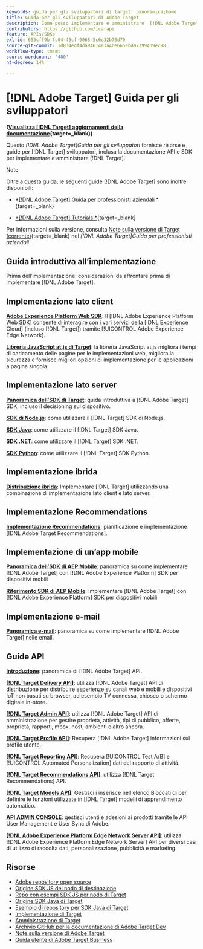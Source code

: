```yaml
---
keywords: guida per gli sviluppatori di target; panoramica;home
title: Guida per gli sviluppatori di Adobe Target
description: Come posso implementare e amministrare  [!DNL Adobe Target]  e lavorare con le relative API e SDK?
contributors: https://github.com/icaraps
feature: APIs/SDKs
exl-id: 655cff9b-fc04-45cf-9068-5c6c32b70d79
source-git-commit: 1d834edf4da94614e3a4be665ebd97399439ec98
workflow-type: tm+mt
source-wordcount: '480'
ht-degree: 14%

---
```


# [!DNL Adobe Target] Guida per gli sviluppatori

**([Visualizza [!DNL Target] aggiornamenti della documentazione](https://experienceleague.adobe.com/docs/target/using/release-notes/doc-change.html){target=_blank})**

Questo *[!DNL Adobe Target]Guida per gli sviluppatori* fornisce risorse e guide per [!DNL Target] sviluppatori, inclusa la documentazione API e SDK per implementare e amministrare [!DNL Target].

>[!NOTE]
>
>Oltre a questa guida, le seguenti guide [!DNL Adobe Target] sono inoltre disponibili:
>
>* [*[!DNL Adobe Target] Guida per professionisti aziendali *](https://experienceleague.adobe.com/docs/target/using/target-home.html?lang=it){target=_blank}
>
>* [*[!DNL Adobe Target] Tutorials *](https://experienceleague.adobe.com/docs/target-learn/tutorials/overview.html?lang=it){target=_blank}
>
>Per informazioni sulla versione, consulta [Note sulla versione di Target (corrente)](https://experienceleague.adobe.com/docs/target/using/release-notes/release-notes.html){target=_blank} nel *[!DNL Adobe Target]Guida per professionisti aziendali*.

## Guida introduttiva all’implementazione

**[](/help/dev/before-implement/considerations-before-you-implement-target.md)** Prima dell’implementazione: considerazioni da affrontare prima di implementare [!DNL Adobe Target].

## Implementazione lato client

[**Adobe Experience Platform Web SDK**](/help/dev/implement/client-side/aep-web-sdk.md): Il [!DNL Adobe Experience Platform Web SDK] consente di interagire con i vari servizi della [!DNL Experience Cloud] (incluso [!DNL Target]) tramite [!UICONTROL Adobe Experience Edge Network].

[**Libreria JavaScript at.js di Target**](/help/dev/implement/client-side/overview.md): la libreria JavaScript at.js migliora i tempi di caricamento delle pagine per le implementazioni web, migliora la sicurezza e fornisce migliori opzioni di implementazione per le applicazioni a pagina singola.

## Implementazione lato server

[**Panoramica dell’SDK di Target**](implement/server-side/server-side-overview.md): guida introduttiva a [!DNL Adobe Target] SDK, incluso il decisioning sul dispositivo.

[**SDK di Node.js**](implement/server-side/node-js/overview.md): come utilizzare il [!DNL Target] SDK di Node.js.

[**SDK Java**](implement/server-side/java/overview.md): come utilizzare il [!DNL Target] SDK Java.

[**SDK .NET**](implement/server-side/net/overview.md): come utilizzare il [!DNL Target] SDK .NET.

[**SDK Python**](implement/server-side/python/overview.md): come utilizzare il [!DNL Target] SDK Python.

## Implementazione ibrida

[**Distribuzione ibrida**](implement/hybrid/hybrid-overview.md): Implementare [!DNL Target] utilizzando una combinazione di implementazione lato client e lato server.

## Implementazione Recommendations

[**Implementazione Recommendations**](implement/recommendations/recommendations.md): pianificazione e implementazione [!DNL Adobe Target Recommendations].

## Implementazione di un’app mobile

[**Panoramica dell’SDK di AEP Mobile**](implement/mobile/overview.md): panoramica su come implementare [!DNL Adobe Target] con [!DNL Adobe Experience Platform] SDK per dispositivi mobili

[**Riferimento SDK di AEP Mobile**](https://developer.adobe.com/client-sdks/documentation/): Implementare [!DNL Adobe Target] con [!DNL Adobe Experience Platform] SDK per dispositivi mobili

## Implementazione e-mail

[**Panoramica e-mail**](implement/email/overview.md): panoramica su come implementare [!DNL Adobe Target] nelle email.

## Guide API

[**Introduzione**](before-administer/target-api-overview.md): panoramica di [!DNL Adobe Target] API.

[**[!DNL Target Delivery API]**](/help/dev/implement/delivery-api/overview.md): utilizza [!DNL Adobe Target] API di distribuzione per distribuire esperienze su canali web e mobili e dispositivi IoT non basati su browser, ad esempio TV connessa, chiosco o schermo digitale in-store.

[**[!DNL Target Admin API]**](administer/admin-api/admin-api-overview-new.md): utilizza [!DNL Adobe Target] API di amministrazione per gestire proprietà, attività, tipi di pubblico, offerte, proprietà, rapporti, mbox, host, ambienti e altro ancora.

[**[!DNL Target Profile API]**](https://developers.adobetarget.com/api/#profiles): Recupera [!DNL Adobe Target] informazioni sul profilo utente.

[**[!DNL Target Reporting API]**](https://developer.adobe.com/target/administer/admin-api/#tag/Reports): Recupera [!UICONTROL Test A/B] e [!UICONTROL Automated Personalization] dati del rapporto di attività.

[**[!DNL Target Recommendations API]**](http://developers.adobetarget.com/api/recommendations/): utilizza [!DNL Target Recommendations] API.

[**[!DNL Target Models API]**](administer/models-api/models-api-overview.md): Gestisci i inserisce nell&#39;elenco Bloccati di per definire le funzioni utilizzate in [!DNL Target] modelli di apprendimento automatico.

[**API ADMIN CONSOLE**](https://developer.adobe.com/umapi/): gestisci utenti e adesioni ai prodotti tramite le API User Management e User Sync di Adobe.

[**[!DNL Adobe Experience Platform Edge Network Server API]**](https://experienceleague.adobe.com/docs/experience-platform/edge-network-server-api/overview.html): utilizza [!DNL Adobe Experience Platform Edge Network Server] API per diversi casi di utilizzo di raccolta dati, personalizzazione, pubblicità e marketing.

## Risorse

* [Adobe repository open source](https://github.com/adobe)
* [Origine SDK JS del nodo di destinazione](https://github.com/adobe/target-nodejs-sdk)
* [Repo con esempi SDK JS per nodo di Target](https://github.com/adobe/target-nodejs-sdk-samples)
* [Origine SDK Java di Target](https://github.com/adobe/target-java-sdk)
* [Esempio di repository per SDK Java di Target](https://github.com/adobe/target-java-sdk-samples)
* [Implementazione di Target](./before-implement/prepare-to-implement-target.md)
* [Amministrazione di Target](./before-administer/target-api-overview.md)
* [Archivio GitHub per la documentazione di Adobe Target Dev](https://github.com/AdobeDocs/target-developers)
* [Note sulla versione di Adobe Target](https://experienceleague.adobe.com/docs/target/using/release-notes/release-notes.html)
* [Guida utente di Adobe Target Business](https://experienceleague.adobe.com/docs/target/using/target-home.html?lang=it)

